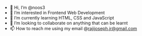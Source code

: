 - 👋 Hi, I’m @noos3
- 👀 I’m interested in Frontend Web Development
- 🌱 I’m currently learning HTML, CSS and JavaScript
- 💞️ I’m looking to collaborate on anything that can be learnt
- 📫 How to reach me using my email @rajijoseph.jr@gmail.com

<!---
noos3/noos3 is a ✨ special ✨ repository because its `README.md` (this file) appears on your GitHub profile.
You can click the Preview link to take a look at your changes.
--->
